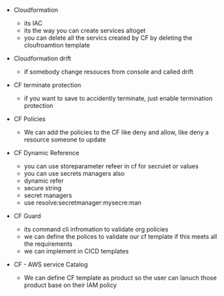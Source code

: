 

- Cloudformation
    - its IAC
    - its the way you can create services altoget
    - you can delete all the servics created by CF by deleting the cloufroamtion template


- Cloudformation drift
    - if somebody change resouces from console and called drift

- CF terminate protection
    - if you want to save to accidently terminate, just enable termination protection

- CF Policies
    - We can add the policies to the CF like deny and allow, like deny a resource someone to update

- CF Dynamic Reference
    - you can use storeparameter refeer in cf for secruiet or values
    - you can use secrets managers also
    - dynamic refer
    - secure string
    - secret managers
    - use resolve:secretmanager:mysecre:man

- CF Guard
    - its command cli infromation to validate org policies
    - we can define the polices to validate our cf template if this meets all the requirements
    - we can implement in CICD templates


- CF - AWS service Catalog
    - We can define CF template as product so the user can lanuch those product base on their IAM policy 